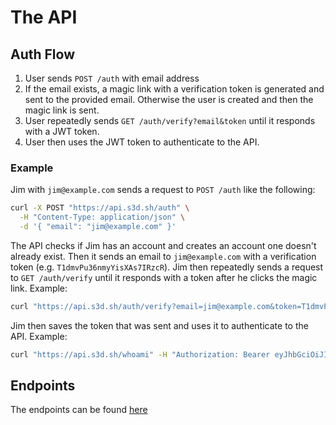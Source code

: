 # The API

## Auth Flow
1. User sends `POST /auth` with email address
2. If the email exists, a magic link with a verification token is generated and sent to the provided email. Otherwise the user is created and then the magic link is sent. 
3. User repeatedly sends `GET /auth/verify?email&token` until it responds with a JWT token.
4. User then uses the JWT token to authenticate to the API. 

### Example
Jim with `jim@example.com` sends a request to `POST /auth` like the following:

```bash
curl -X POST "https://api.s3d.sh/auth" \
  -H "Content-Type: application/json" \
  -d '{ "email": "jim@example.com" }'
```

The API checks if Jim has an account and creates an account one doesn't already exist. Then it sends an email to `jim@example.com` with a verification token (e.g. `T1dmvPu36nmyYisXAs7IRzcR`). Jim then repeatedly sends a request to `GET /auth/verify` until it responds with a token after he clicks the magic link. Example:

```bash
curl "https://api.s3d.sh/auth/verify?email=jim@example.com&token=T1dmvPu36nmyYisXAs7IRzcR"
```

Jim then saves the token that was sent and uses it to authenticate to the API. Example:

```bash
curl "https://api.s3d.sh/whoami" -H "Authorization: Bearer eyJhbGciOiJIUzI1NiIsInR5cCI6IkpXVCJ9.eyJzdWIiOiIxMjM0NTY3ODkwIiwibmFtZSI6IkpvaG4gRG9lIiwiYWRtaW4iOnRydWV9.TJVA95OrM7E2cBab30RMHrHDcEfxjoYZgeFONFh7HgQ"
```

## Endpoints
The endpoints can be found [here](/endpoints)